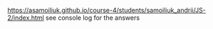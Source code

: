 https://asamoiliuk.github.io/course-4/students/samoiliuk_andrii/JS-2/index.html
see console log for the answers
